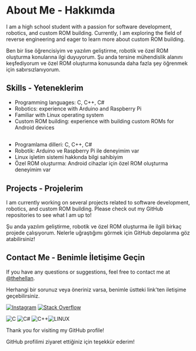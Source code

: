 # About Me - Hakkımda

I am a high school student with a passion for software development, robotics, and custom ROM building. Currently, I am exploring the field of reverse engineering and eager to learn more about custom ROM building.

Ben bir lise öğrencisiyim ve yazılım geliştirme, robotik ve özel ROM oluşturma konularına ilgi duyuyorum. Şu anda tersine mühendislik alanını keşfediyorum ve özel ROM oluşturma konusunda daha fazla şey öğrenmek için sabırsızlanıyorum.

## Skills - Yeteneklerim

- Programming languages: C, C++, C#
- Robotics: experience with Arduino and Raspberry Pi
- Familiar with Linux operating system
- Custom ROM building: experience with building custom ROMs for Android devices
##
- Programlama dilleri: C, C++, C#
- Robotik: Arduino ve Raspberry Pi ile deneyimim var
- Linux işletim sistemi hakkında bilgi sahibiyim
- Özel ROM oluşturma: Android cihazlar için özel ROM oluşturma deneyimim var
  
## Projects - Projelerim

I am currently working on several projects related to software development, robotics, and custom ROM building. Please check out my GitHub repositories to see what I am up to!

Şu anda yazılım geliştirme, robotik ve özel ROM oluşturma ile ilgili birkaç projede çalışıyorum. Nelerle uğraştığımı görmek için GitHub depolarıma göz atabilirsiniz!

## Contact Me - Benimle İletişime Geçin

If you have any questions or suggestions, feel free to contact me at [@thehellan](https://t.me/thehellan).

Herhangi bir sorunuz veya öneriniz varsa, benimle üstteki link'ten iletişime geçebilirsiniz.


[![Instagram](https://img.shields.io/badge/Instagram-%23E4405F.svg?logo=Instagram&logoColor=white)](https://instagram.com/k.merthann) [![Stack Overflow](https://img.shields.io/badge/-Stackoverflow-FE7A16?logo=stack-overflow&logoColor=white)](https://stackoverflow.com/users/21457409) 

![C](https://img.shields.io/badge/c-%2300599C.svg?style=flat&logo=c&logoColor=white) ![C#](https://img.shields.io/badge/c%23-%23239120.svg?style=flat&logo=c-sharp&logoColor=white) ![C++](https://img.shields.io/badge/c++-%2300599C.svg?style=flat&logo=c%2B%2B&logoColor=white)![LINUX](https://img.shields.io/badge/Linux-FCC624?style=flat&logo=linux&logoColor=black)



Thank you for visiting my GitHub profile!

GitHub profilimi ziyaret ettiğiniz için teşekkür ederim!
